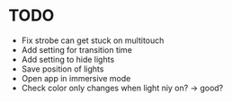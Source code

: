 # TODO

- Fix strobe can get stuck on multitouch 
- Add setting for transition time
- Add setting to hide lights
- Save position of lights
- Open app in immersive mode
- Check color only changes when light niy on? -> good?